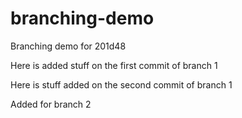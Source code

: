 # branching-demo
Branching demo for 201d48

Here is added stuff on the first commit of branch 1

Here is stuff added on the second commit of branch 1

Added for branch 2